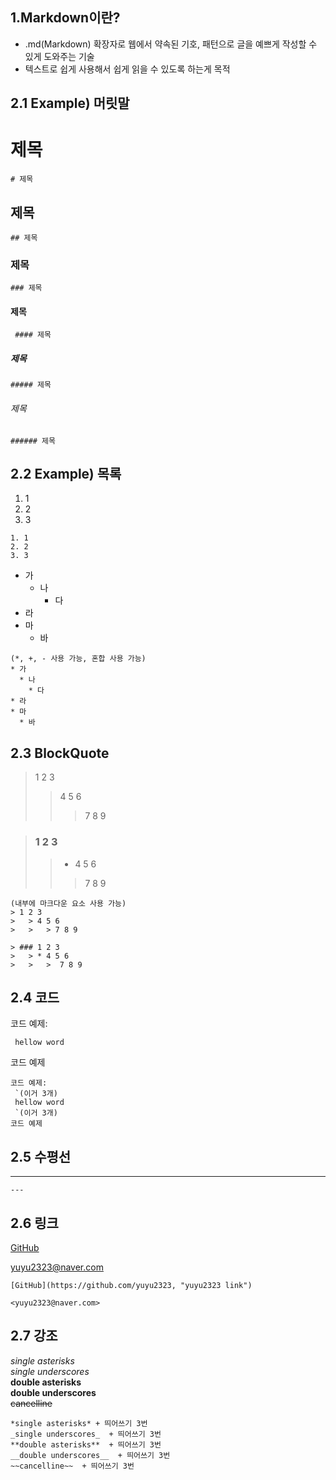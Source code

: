 ## 1.Markdown이란?
- .md(Markdown) 확장자로 웹에서 약속된 기호, 패턴으로 글을 예쁘게 작성할 수 있게 도와주는 기술
- 텍스트로 쉽게 사용해서 쉽게 읽을 수 있도록 하는게 목적

## 2.1 Example) 머릿말
# 제목
```
# 제목
```
## 제목
```
## 제목
```
### 제목
```
### 제목
```
#### 제목
```
 #### 제목
```
##### 제목
```
##### 제목
```
###### 제목
```
###### 제목
```

## 2.2 Example) 목록
1. 1
2. 2
3. 3
```
1. 1
2. 2
3. 3
```

* 가
  * 나
    * 다
* 라
* 마
  * 바 

```
(*, +, - 사용 가능, 혼합 사용 가능)
* 가
  * 나
    * 다
* 라
* 마
  * 바 
```

## 2.3 BlockQuote
> 1 2 3
>	> 4 5 6
>	>	> 7 8 9

> ### 1 2 3
>	> * 4 5 6
>	> > 7 8 9

```
(내부에 마크다운 요소 사용 가능)
> 1 2 3
>	> 4 5 6
>	>	> 7 8 9

> ### 1 2 3
>	> * 4 5 6
>	>	>  7 8 9
```

## 2.4 코드
코드 예제:
```
 hellow word
```
 
코드 예제

```
코드 예제:
 `(이거 3개)
 hellow word
 `(이거 3개)
코드 예제
```

## 2.5 수평선
---
```
---
```

## 2.6 링크
[GitHub](https://github.com/yuyu2323, "yuyu2323 link")

<yuyu2323@naver.com>
```
[GitHub](https://github.com/yuyu2323, "yuyu2323 link")

<yuyu2323@naver.com>
```

## 2.7 강조
*single asterisks*   
_single underscores_   
**double asterisks**   
__double underscores__   
~~cancelline~~   

```
*single asterisks* + 띄어쓰기 3번
_single underscores_  + 띄어쓰기 3번
**double asterisks**  + 띄어쓰기 3번
__double underscores__  + 띄어쓰기 3번
~~cancelline~~  + 띄어쓰기 3번
```
